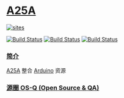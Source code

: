 # [A25A](https://github.com/OS-Q/A25A)

[![sites](http://182.61.61.133/link/resources/OSQ.png)](http://www.OS-Q.com)

[![Build Status](https://github.com/OS-Q/A25A/workflows/ubuntu/badge.svg)](https://github.com/OS-Q/A25A/actions/workflows/ubuntu.yml)
[![Build Status](https://github.com/OS-Q/A25A/workflows/windows/badge.svg)](https://github.com/OS-Q/A25A/actions/workflows/windows.yml)
[![Build Status](https://github.com/OS-Q/A25A/workflows/PlatformIO/badge.svg)](https://github.com/OS-Q/A25A/actions/workflows/platformio.yml)

### [简介](https://github.com/OS-Q/A25A/wiki)

[A25A](https://github.com/OS-Q/A25A) 整合 [Arduino](https://github.com/sipeed/Longduino) 资源

### [源圈 OS-Q (Open Source & QA) ](http://www.OS-Q.com)
